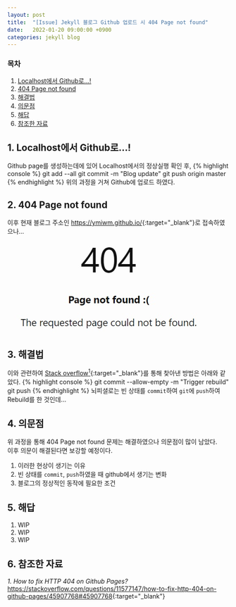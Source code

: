 ```yaml
---
layout: post
title:  "[Issue] Jekyll 블로그 Github 업로드 시 404 Page not found"
date:   2022-01-20 09:00:00 +0900
categories: jekyll blog
---
```

### 목차
1. [Localhost에서 Github로...!](#1-localhost에서-github로)
2. [404 Page not found](#2-404-page-not-found)
3. [해결법](#3-해결법)
4. [의문점](#4-의문점)
5. [해답](#5-해답)
6. [참조한 자료](#6-참조한-자료)

## 1. Localhost에서 Github로...!
Github page를 생성하는데에 있어 Localhost에서의 정상실행 확인 후,
{% highlight console %}
git add --all
git commit -m "Blog update"
git push origin master
{% endhighlight %}
위의 과정을 거쳐 Github에 업로드 하였다.

## 2. 404 Page not found
이후 현재 블로그 주소인 <https://ymiwm.github.io/>{:target="_blank"}로 접속하였으나...  
![404 Page not found](/assets/images/2022/01/20/404_Error.jpg)

## 3. 해결법
이와 관련하여 [Stack overflow<sup>1</sup>](https://stackoverflow.com/questions/11577147/how-to-fix-http-404-on-github-pages/45907768#45907768){:target="_blank"}를 통해 찾아낸 방법은 아래와 같았다.
{% highlight console %}
git commit --allow-empty -m "Trigger rebuild"
git push
{% endhighlight %}
뇌피셜로는 빈 상태를 `commit`하여 `git`에 `push`하여 Rebuild를 한 것인데...

## 4. 의문점
위 과정을 통해 404 Page not found 문제는 해결하였으나 의문점이 많이 남았다.  
이후 의문이 해결된다면 보강할 예정이다.

 1. 이러한 현상이 생기는 이유
 2. 빈 상태를 `commit`, `push`하였을 때 github에서 생기는 변화
 3. 블로그의 정상적인 동작에 필요한 조건

## 5. 해답
 1. WIP
 2. WIP
 3. WIP

## 6. 참조한 자료
*1. How to fix HTTP 404 on Github Pages?*  
<https://stackoverflow.com/questions/11577147/how-to-fix-http-404-on-github-pages/45907768#45907768>{:target="_blank"}